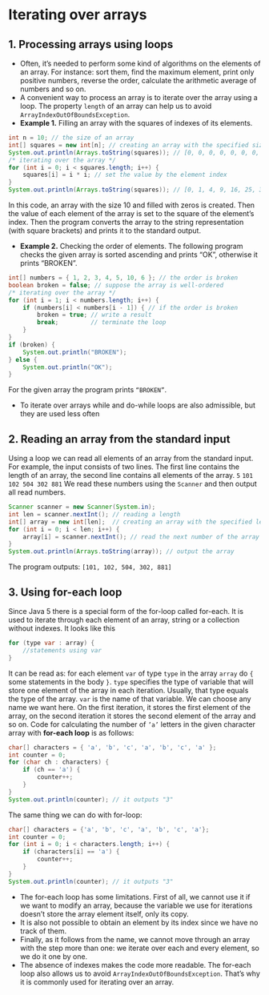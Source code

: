 # Iterating over arrays
## 1. Processing arrays using loops
* Often, it’s needed to perform some kind of algorithms on the elements of an array. For instance: sort them, find the maximum element, print only positive numbers, reverse the order, calculate the arithmetic average of numbers and so on.
* A convenient way to process an array is to iterate over the array using a loop. The property `length` of an array can help us to avoid `ArrayIndexOutOfBoundsException`.
* **Example 1.** Filling an array with the squares of indexes of its elements.
```java
int n = 10; // the size of an array
int[] squares = new int[n]; // creating an array with the specified size
System.out.println(Arrays.toString(squares)); // [0, 0, 0, 0, 0, 0, 0, 0, 0, 0]
/* iterating over the array */
for (int i = 0; i < squares.length; i++) {
    squares[i] = i * i; // set the value by the element index 
}
System.out.println(Arrays.toString(squares)); // [0, 1, 4, 9, 16, 25, 36, 49, 64, 81] 
```
In this code, an array with the size 10 and filled with zeros is created. Then the value of each element of the array is set to the square of the element’s index. Then the program converts the array to the string representation (with square brackets) and prints it to the standard output.
* **Example 2.** Checking the order of elements.
The following program checks the given array is sorted ascending and prints “OK”, otherwise it prints “BROKEN”.
```java
int[] numbers = { 1, 2, 3, 4, 5, 10, 6 }; // the order is broken
boolean broken = false; // suppose the array is well-ordered
/* iterating over the array */
for (int i = 1; i < numbers.length; i++) {    
    if (numbers[i] < numbers[i - 1]) { // if the order is broken
        broken = true; // write a result
        break;         // terminate the loop
    }
}
if (broken) {
    System.out.println("BROKEN");
} else {
    System.out.println("OK");
}
```
For the given array the program prints `“BROKEN”`.
* To iterate over arrays while and do-while loops are also admissible, but they are used less often

## 2. Reading an array from the standard input
Using a loop we can read all elements of an array from the standard input.
For example, the input consists of two lines. The first line contains the length of an array, the second line contains all elements of the array.
`5`
`101 102 504 302 881`
We read these numbers using the `Scanner` and then output all read numbers.
```java
Scanner scanner = new Scanner(System.in);     
int len = scanner.nextInt(); // reading a length
int[] array = new int[len];  // creating an array with the specified length        
for (int i = 0; i < len; i++) {
    array[i] = scanner.nextInt(); // read the next number of the array
}
System.out.println(Arrays.toString(array)); // output the array
```
The program outputs:
`[101, 102, 504, 302, 881]`

## 3. Using for-each loop
Since Java 5 there is a special form of the for-loop called for-each. It is used to iterate through each element of an array, string or a collection without indexes. It looks like this
```java
for (type var : array) {
	//statements using var
}
```
It can be read as: for each element `var` of type `type` in the array `array`  do `{` some statements in the body `}`.
`type` specifies the type of variable that will store one element of the array in each iteration. Usually, that type equals the type of the array. `var` is the name of that variable. We can choose any name we want here. On the first iteration, it stores the first element of the array, on the second iteration it stores the second element of the array and so on.
Code for calculating the number of `’a’` letters in the given character array with **for-each loop** is as follows:
```java
char[] characters = { 'a', 'b', 'c', 'a', 'b', 'c', 'a' };
int counter = 0;
for (char ch : characters) {
    if (ch == 'a') {
        counter++;
    }
}
System.out.println(counter); // it outputs "3"
```
The same thing we can do with for-loop:
```java
char[] characters = {'a', 'b', 'c', 'a', 'b', 'c', 'a'};
int counter = 0;
for (int i = 0; i < characters.length; i++) {
    if (characters[i] == 'a') {
        counter++;
    }
}
System.out.println(counter); // it outputs "3"
```
* The for-each loop has some limitations. First of all, we cannot use it if we want to modify an array, because the variable we use for iterations doesn’t store the array element itself, only its copy. 
* It is also not possible to obtain an element by its index since we have no track of them. 
* Finally, as it follows from the name, we cannot move through an array with the step more than one: we iterate over each and every element, so we do it one by one.
* The absence of indexes makes the code more readable. The for-each loop also allows us to avoid `ArrayIndexOutOfBoundsException`. That’s why it is commonly used for iterating over an array.
